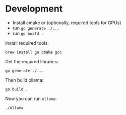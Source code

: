 # Development

- Install cmake or (optionally, required tools for GPUs)
- run `go generate ./...`
- run `go build .`

Install required tools:

```
brew install go cmake gcc
```

Get the required libraries:

```
go generate ./...
```

Then build ollama:

```
go build .
```

Now you can run `ollama`:

```
./ollama
```
